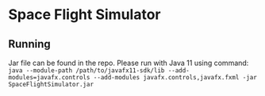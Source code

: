 # Space Flight Simulator

## Running
Jar file can be found in the repo. Please run with Java 11 using command:
```java --module-path /path/to/javafx11-sdk/lib --add-modules=javafx.controls --add-modules javafx.controls,javafx.fxml -jar SpaceFlightSimulator.jar```
